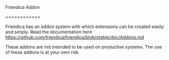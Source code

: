 Friendica Addon

============

Friendica has an addon system with which extensions can be created easily and simply. Read the documentation here https://github.com/friendica/friendica/blob/stable/doc/Addons.md

These addons are not intended to be used on productive systems. The use of these addons is at your own risk.
